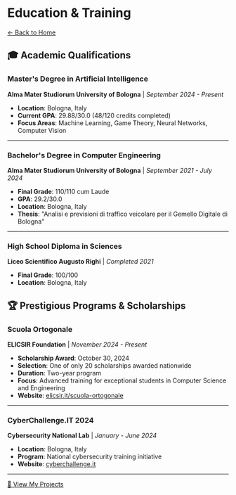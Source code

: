 # Education & Training

[← Back to Home](./README.md)

## 🎓 Academic Qualifications

### Master's Degree in Artificial Intelligence
**Alma Mater Studiorum University of Bologna** | *September 2024 - Present*

- **Location**: Bologna, Italy
- **Current GPA**: 29.88/30.0 (48/120 credits completed)
- **Focus Areas**: Machine Learning, Game Theory, Neural Networks, Computer Vision

---

### Bachelor's Degree in Computer Engineering
**Alma Mater Studiorum University of Bologna** | *September 2021 - July 2024*

- **Final Grade**: 110/110 cum Laude
- **GPA**: 29.2/30.0
- **Location**: Bologna, Italy
- **Thesis**: "Analisi e previsioni di traffico veicolare per il Gemello Digitale di Bologna"

---

### High School Diploma in Sciences
**Liceo Scientifico Augusto Righi** | *Completed 2021*

- **Final Grade**: 100/100
- **Location**: Bologna, Italy

## 🏆 Prestigious Programs & Scholarships

### Scuola Ortogonale
**ELICSIR Foundation** | *November 2024 - Present*

- **Scholarship Award**: October 30, 2024
- **Selection**: One of only 20 scholarships awarded nationwide
- **Duration**: Two-year program
- **Focus**: Advanced training for exceptional students in Computer Science and Engineering
- **Website**: [elicsir.it/scuola-ortogonale](https://www.elicsir.it/scuola-ortogonale)

---

### CyberChallenge.IT 2024
**Cybersecurity National Lab** | *January - June 2024*

- **Location**: Bologna, Italy
- **Program**: National cybersecurity training initiative
- **Website**: [cyberchallenge.it](https://cyberchallenge.it/)

---

[🚀 View My Projects](./projects.md)